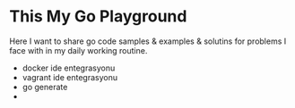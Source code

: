 # This My Go Playground

Here I want to share go code samples & examples & solutins 
for problems I face with in my daily working routine. 

- docker ide entegrasyonu
- vagrant ide entegrasyonu
- go generate
- 